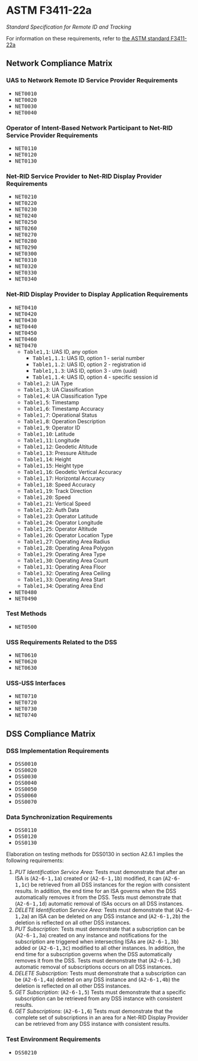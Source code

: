# ASTM F3411-22a

_Standard Specification for Remote ID and Tracking_

For information on these requirements, refer to [the ASTM standard F3411-22a](https://www.astm.org/f3411-22a.html)

## Network Compliance Matrix

### UAS to Network Remote ID Service Provider Requirements

* <tt>NET0010</tt>
* <tt>NET0020</tt>
* <tt>NET0030</tt>
* <tt>NET0040</tt>

### Operator of Intent-Based Network Participant to Net-RID Service Provider Requirements

* <tt>NET0110</tt>
* <tt>NET0120</tt>
* <tt>NET0130</tt>

### Net-RID Service Provider to Net-RID Display Provider Requirements

* <tt>NET0210</tt>
* <tt>NET0220</tt>
* <tt>NET0230</tt>
* <tt>NET0240</tt>
* <tt>NET0250</tt>
* <tt>NET0260</tt>
* <tt>NET0270</tt>
* <tt>NET0280</tt>
* <tt>NET0290</tt>
* <tt>NET0300</tt>
* <tt>NET0310</tt>
* <tt>NET0320</tt>
* <tt>NET0330</tt>
* <tt>NET0340</tt>

### Net-RID Display Provider to Display Application Requirements

* <tt>NET0410</tt>
* <tt>NET0420</tt>
* <tt>NET0430</tt>
* <tt>NET0440</tt>
* <tt>NET0450</tt>
* <tt>NET0460</tt>
* <tt>NET0470</tt>
  * <tt>Table1,1</tt>: UAS ID, any option
    * <tt>Table1,1.1</tt>: UAS ID, option 1 - serial number
    * <tt>Table1,1.2</tt>: UAS ID, option 2 - registration id
    * <tt>Table1,1.3</tt>: UAS ID, option 3 - utm (uuid)
    * <tt>Table1,1.4</tt>: UAS ID, option 4 - specific session id
  * <tt>Table1,2</tt>: UA Type
  * <tt>Table1,3</tt>: UA Classification
  * <tt>Table1,4</tt>: UA Classification Type
  * <tt>Table1,5</tt>: Timestamp
  * <tt>Table1,6</tt>: Timestamp Accuracy
  * <tt>Table1,7</tt>: Operational Status
  * <tt>Table1,8</tt>: Operation Description
  * <tt>Table1,9</tt>: Operator ID
  * <tt>Table1,10</tt>: Latitude
  * <tt>Table1,11</tt>: Longitude
  * <tt>Table1,12</tt>: Geodetic Altitude
  * <tt>Table1,13</tt>: Pressure Altitude
  * <tt>Table1,14</tt>: Height
  * <tt>Table1,15</tt>: Height type
  * <tt>Table1,16</tt>: Geodetic Vertical Accuracy
  * <tt>Table1,17</tt>: Horizontal Accuracy
  * <tt>Table1,18</tt>: Speed Accuracy
  * <tt>Table1,19</tt>: Track Direction
  * <tt>Table1,20</tt>: Speed
  * <tt>Table1,21</tt>: Vertical Speed
  * <tt>Table1,22</tt>: Auth Data
  * <tt>Table1,23</tt>: Operator Latitude
  * <tt>Table1,24</tt>: Operator Longitude
  * <tt>Table1,25</tt>: Operator Altitude
  * <tt>Table1,26</tt>: Operator Location Type
  * <tt>Table1,27</tt>: Operating Area Radius
  * <tt>Table1,28</tt>: Operating Area Polygon
  * <tt>Table1,29</tt>: Operating Area Type
  * <tt>Table1,30</tt>: Operating Area Count
  * <tt>Table1,31</tt>: Operating Area Floor
  * <tt>Table1,32</tt>: Operating Area Ceiling
  * <tt>Table1,33</tt>: Operating Area Start
  * <tt>Table1,34</tt>: Operating Area End
* <tt>NET0480</tt>
* <tt>NET0490</tt>

### Test Methods

* <tt>NET0500</tt>

### USS Requirements Related to the DSS

* <tt>NET0610</tt>
* <tt>NET0620</tt>
* <tt>NET0630</tt>

### USS-USS Interfaces

* <tt>NET0710</tt>
* <tt>NET0720</tt>
* <tt>NET0730</tt>
* <tt>NET0740</tt>

## DSS Compliance Matrix

### DSS Implementation Requirements

* <tt>DSS0010</tt>
* <tt>DSS0020</tt>
* <tt>DSS0030</tt>
* <tt>DSS0040</tt>
* <tt>DSS0050</tt>
* <tt>DSS0060</tt>
* <tt>DSS0070</tt>

### Data Synchronization Requirements

* <tt>DSS0110</tt>
* <tt>DSS0120</tt>
* <tt>DSS0130</tt>

Elaboration on testing methods for DSS0130 in section A2.6.1 implies the following requirements:

1. *PUT Identification Service Area:* Tests must demonstrate that after an ISA is (<tt>A2-6-1,1a</tt>) created or (<tt>A2-6-1,1b</tt>) modified, it can (<tt>A2-6-1,1c</tt>) be retrieved from all DSS instances for the region with consistent results. In addition, the end time for an ISA governs when the DSS automatically removes it from the DSS. Tests must demonstrate that (<tt>A2-6-1,1d</tt>) automatic removal of ISAs occurs on all DSS instances.
2. *DELETE Identification Service Area:* Tests must demonstrate that (<tt>A2-6-1,2a</tt>) an ISA can be deleted on any DSS instance and (<tt>A2-6-1,2b</tt>) the deletion is reflected on all other DSS instances.
3. *PUT Subscription:* Tests must demonstrate that a subscription can be (<tt>A2-6-1,3a</tt>) created on any instance and notifications for the subscription are triggered when intersecting ISAs are (<tt>A2-6-1,3b</tt>) added or (<tt>A2-6-1,3c</tt>) modified to all other instances. In addition, the end time for a subscription governs when the DSS automatically removes it from the DSS. Tests must demonstrate that (<tt>A2-6-1,3d</tt>) automatic removal of subscriptions occurs on all DSS instances.
4. *DELETE Subscription:* Tests must demonstrate that a subscription can be (<tt>A2-6-1,4a</tt>) deleted on any DSS instance and (<tt>A2-6-1,4b</tt>) the deletion is reflected on all other DSS instances.
5. *GET Subscription:* (<tt>A2-6-1,5</tt>) Tests must demonstrate that a specific subscription can be retrieved from any DSS instance with consistent results.
6. *GET Subscriptions*: (<tt>A2-6-1,6</tt>) Tests must demonstrate that the complete set of subscriptions in an area for a Net-RID Display Provider can be retrieved from any DSS instance with consistent results.

### Test Environment Requirements

* <tt>DSS0210</tt>